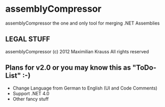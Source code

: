 assemblyCompressor
===========

assemblyCompressor the one and only tool for merging .NET Assemblies


## LEGAL STUFF
assemblyCompressor (c) 2012 Maximilian Krauss
All rights reserved

## Plans for v2.0 or you may know this as "ToDo-List" :-)
- Change Language from German to English (UI and Code Comments)
- Support .NET 4.0
- Other fancy stuff